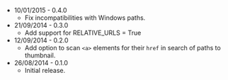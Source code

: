 * 10/01/2015 - 0.4.0
    * Fix incompatibilities with Windows paths.
* 21/09/2014 - 0.3.0
    * Add support for RELATIVE_URLS = True
* 12/09/2014 - 0.2.0
    * Add option to scan `<a>` elements for their `href` in search of paths to
thumbnail.
* 26/08/2014 - 0.1.0
    * Initial release.
